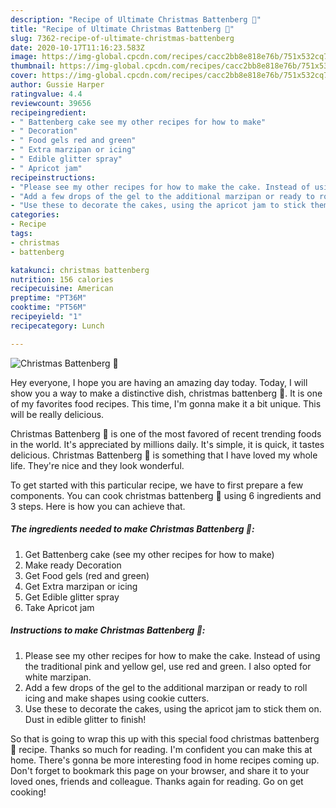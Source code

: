 ```yaml
---
description: "Recipe of Ultimate Christmas Battenberg 🎄"
title: "Recipe of Ultimate Christmas Battenberg 🎄"
slug: 7362-recipe-of-ultimate-christmas-battenberg
date: 2020-10-17T11:16:23.583Z
image: https://img-global.cpcdn.com/recipes/cacc2bb8e818e76b/751x532cq70/christmas-battenberg-🎄-recipe-main-photo.jpg
thumbnail: https://img-global.cpcdn.com/recipes/cacc2bb8e818e76b/751x532cq70/christmas-battenberg-🎄-recipe-main-photo.jpg
cover: https://img-global.cpcdn.com/recipes/cacc2bb8e818e76b/751x532cq70/christmas-battenberg-🎄-recipe-main-photo.jpg
author: Gussie Harper
ratingvalue: 4.4
reviewcount: 39656
recipeingredient:
- " Battenberg cake see my other recipes for how to make"
- " Decoration"
- " Food gels red and green"
- " Extra marzipan or icing"
- " Edible glitter spray"
- " Apricot jam"
recipeinstructions:
- "Please see my other recipes for how to make the cake. Instead of using the traditional pink and yellow gel, use red and green. I also opted for white marzipan."
- "Add a few drops of the gel to the additional marzipan or ready to roll icing and make shapes using cookie cutters."
- "Use these to decorate the cakes, using the apricot jam to stick them on. Dust in edible glitter to finish!"
categories:
- Recipe
tags:
- christmas
- battenberg

katakunci: christmas battenberg 
nutrition: 156 calories
recipecuisine: American
preptime: "PT36M"
cooktime: "PT56M"
recipeyield: "1"
recipecategory: Lunch

---
```



![Christmas Battenberg 🎄](https://img-global.cpcdn.com/recipes/cacc2bb8e818e76b/751x532cq70/christmas-battenberg-🎄-recipe-main-photo.jpg)

Hey everyone, I hope you are having an amazing day today. Today, I will show you a way to make a distinctive dish, christmas battenberg 🎄. It is one of my favorites food recipes. This time, I'm gonna make it a bit unique. This will be really delicious.



Christmas Battenberg 🎄 is one of the most favored of recent trending foods in the world. It's appreciated by millions daily. It's simple, it is quick, it tastes delicious. Christmas Battenberg 🎄 is something that I have loved my whole life. They're nice and they look wonderful.


To get started with this particular recipe, we have to first prepare a few components. You can cook christmas battenberg 🎄 using 6 ingredients and 3 steps. Here is how you can achieve that.

<!--inarticleads1-->

##### The ingredients needed to make Christmas Battenberg 🎄:

1. Get  Battenberg cake (see my other recipes for how to make)
1. Make ready  Decoration
1. Get  Food gels (red and green)
1. Get  Extra marzipan or icing
1. Get  Edible glitter spray
1. Take  Apricot jam




<!--inarticleads2-->

##### Instructions to make Christmas Battenberg 🎄:

1. Please see my other recipes for how to make the cake. Instead of using the traditional pink and yellow gel, use red and green. I also opted for white marzipan.
1. Add a few drops of the gel to the additional marzipan or ready to roll icing and make shapes using cookie cutters.
1. Use these to decorate the cakes, using the apricot jam to stick them on. Dust in edible glitter to finish!




So that is going to wrap this up with this special food christmas battenberg 🎄 recipe. Thanks so much for reading. I'm confident you can make this at home. There's gonna be more interesting food in home recipes coming up. Don't forget to bookmark this page on your browser, and share it to your loved ones, friends and colleague. Thanks again for reading. Go on get cooking!
